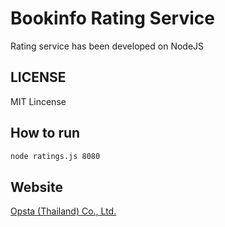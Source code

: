 # Bookinfo Rating Service

Rating service has been developed on NodeJS

## LICENSE

MIT Lincense

## How to run

```bash
node ratings.js 8080
```

## Website

[Opsta (Thailand) Co., Ltd.](https://www.opsta.co.th)
